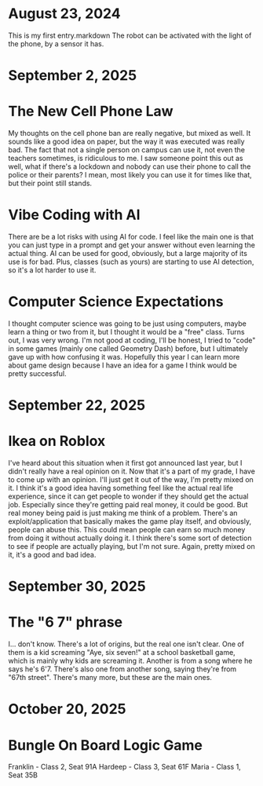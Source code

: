 # August 23, 2024
This is my first entry.markdown
The robot can be activated with the light of the phone, by a sensor it has.

# September 2, 2025
# The New Cell Phone Law
My thoughts on the cell phone ban are really negative, but mixed as well. It sounds like a good idea on paper, but the way it was executed was really bad. The fact that not a single person on campus can use it, not even the teachers sometimes, is ridiculous to me. I saw someone point this out as well, what if there's a lockdown and nobody can use their phone to call the police or their parents? I mean, most likely you can use it for times like that, but their point still stands.
# Vibe Coding with AI
There are be a lot risks with using AI for code. I feel like the main one is that you can just type in a prompt and get your answer without even learning the actual thing. AI can be used for good, obviously, but a large majority of its use is for bad. Plus, classes (such as yours) are starting to use AI detection, so it's a lot harder to use it.
# Computer Science Expectations
I thought computer science was going to be just using computers, maybe learn a thing or two from it, but I thought it would be a "free" class. Turns out, I was very wrong. I'm not good at coding, I'll be honest, I tried to "code" in some games (mainly one called Geometry Dash) before, but I ultimately gave up with how confusing it was. Hopefully this year I can learn more about game design because I have an idea for a game I think would be pretty successful.



# September 22, 2025
# Ikea on Roblox
I've heard about this situation when it first got announced last year, but I didn't really have a real opinion on it. Now that it's a part of my grade, I have to come up with an opinion. I'll just get it out of the way, I'm pretty mixed on it. I think it's a good idea having something feel like the actual real life experience, since it can get people to wonder if they should get the actual job. Especially since they're getting paid real money, it could be good. But real money being paid is just making me think of a problem. There's an exploit/application that basically makes the game play itself, and obviously, people can abuse this. This could mean people can earn so much money from doing it without actually doing it. I think there's some sort of detection to see if people are actually playing, but I'm not sure. Again, pretty mixed on it, it's a good and bad idea.

# September 30, 2025
# The "6 7" phrase
I... don't know. There's a lot of origins, but the real one isn't clear. One of them is a kid screaming "Aye, six seven!" at a school basketball game, which is mainly why kids are screaming it. Another is from a song where he says he's 6'7. There's also one from another song, saying they're from "67th street". There's many more, but these are the main ones.

# October 20, 2025
# Bungle On Board Logic Game
Franklin - Class 2, Seat 91A
Hardeep - Class 3, Seat 61F
Maria - Class 1, Seat 35B
